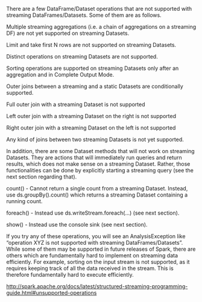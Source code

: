 There are a few DataFrame/Dataset operations that are not supported with streaming DataFrames/Datasets. Some of them are as follows.

Multiple streaming aggregations (i.e. a chain of aggregations on a streaming DF) are not yet supported on streaming Datasets.

Limit and take first N rows are not supported on streaming Datasets.

Distinct operations on streaming Datasets are not supported.

Sorting operations are supported on streaming Datasets only after an aggregation and in Complete Output Mode.

Outer joins between a streaming and a static Datasets are conditionally supported.

Full outer join with a streaming Dataset is not supported

Left outer join with a streaming Dataset on the right is not supported

Right outer join with a streaming Dataset on the left is not supported

Any kind of joins between two streaming Datasets is not yet supported.

In addition, there are some Dataset methods that will not work on streaming Datasets. They are actions that will immediately run queries and return results, which does not make sense on a streaming Dataset. Rather, those functionalities can be done by explicitly starting a streaming query (see the next section regarding that).

count() - Cannot return a single count from a streaming Dataset. Instead, use ds.groupBy().count() which returns a streaming Dataset containing a running count.

foreach() - Instead use ds.writeStream.foreach(...) (see next section).

show() - Instead use the console sink (see next section).

If you try any of these operations, you will see an AnalysisException like “operation XYZ is not supported with streaming DataFrames/Datasets”. While some of them may be supported in future releases of Spark, there are others which are fundamentally hard to implement on streaming data efficiently. For example, sorting on the input stream is not supported, as it requires keeping track of all the data received in the stream. This is therefore fundamentally hard to execute efficiently.


http://spark.apache.org/docs/latest/structured-streaming-programming-guide.html#unsupported-operations